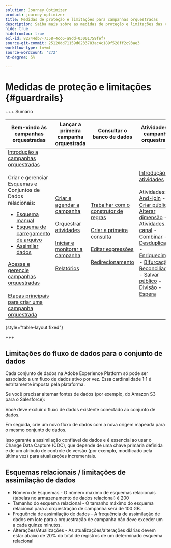 ```yaml
---
solution: Journey Optimizer
product: journey optimizer
title: Medidas de proteção e limitações para campanhas orquestradas
description: Saiba mais sobre as medidas de proteção e limitações das campanhas orquestradas
hide: true
hidefromtoc: true
exl-id: 82744db7-7358-4cc6-a9dd-03001759fef7
source-git-commit: 25120dd71159d0233783ac4c189f528ff2c93ae3
workflow-type: tm+mt
source-wordcount: '272'
ht-degree: 5%

---
```


# Medidas de proteção e limitações {#guardrails}

+++ Sumário

| Bem-vindo às campanhas orquestradas | Lançar a primeira campanha orquestrada | Consultar o banco de dados | Atividades de campanhas orquestradas |
|---|---|---|---|
| [Introdução a campanhas orquestradas](gs-orchestrated-campaigns.md)<br/><br/>Criar e gerenciar Esquemas e Conjuntos de Dados relacionais:</br> <ul><li>[Esquema manual](manual-schema.md)</li><li>[Esquema de carregamento de arquivo](file-upload-schema.md)</li><li>[Assimilar dados](ingest-data.md)</li></ul>[Acesse e gerencie campanhas orquestradas](access-manage-orchestrated-campaigns.md)<br/><br/>[Etapas principais para criar uma campanha orquestrada](gs-campaign-creation.md) | [Criar e agendar a campanha](create-orchestrated-campaign.md)<br/><br/>[Orquestrar atividades](orchestrate-activities.md)<br/><br/>[Iniciar e monitorar a campanha](start-monitor-campaigns.md)<br/><br/>[Relatórios](reporting-campaigns.md) | [Trabalhar com o construtor de regras](orchestrated-rule-builder.md)<br/><br/>[Criar a primeira consulta](build-query.md)<br/><br/>[Editar expressões](edit-expressions.md)<br/><br/>[Redirecionamento](retarget.md) | [Introdução às atividades](activities/about-activities.md)<br/><br/>Atividades:<br/>[And-join](activities/and-join.md) - [Criar público](activities/build-audience.md) - [Alterar dimensão](activities/change-dimension.md) - [Atividades de canal](activities/channels.md) - [Combinar](activities/combine.md) - [Desduplicação](activities/deduplication.md) - [Enriquecimento](activities/enrichment.md) - [Bifurcação](activities/fork.md) - [Reconciliação](activities/reconciliation.md) - [Salvar público](activities/save-audience.md) - [Divisão](activities/split.md) - [Espera](activities/wait.md) |

{style="table-layout:fixed"}

+++

## Limitações do fluxo de dados para o conjunto de dados

Cada conjunto de dados na Adobe Experience Platform só pode ser associado a um fluxo de dados ativo por vez. Essa cardinalidade 1:1 é estritamente imposta pela plataforma.

Se você precisar alternar fontes de dados (por exemplo, do Amazon S3 para o Salesforce):

Você deve excluir o fluxo de dados existente conectado ao conjunto de dados.

Em seguida, crie um novo fluxo de dados com a nova origem mapeada para o mesmo conjunto de dados.

Isso garante a assimilação confiável de dados e é essencial ao usar o Change Data Capture (CDC), que depende de uma chave primária definida e de um atributo de controle de versão (por exemplo, modificado pela última vez) para atualizações incrementais.


## Esquemas relacionais / limitações de assimilação de dados

* Número de Esquemas - O número máximo de esquemas relacionais (tabelas no armazenamento de dados relacional) é 200
* Tamanho do esquema relacional - O tamanho máximo do esquema relacional para a orquestração de campanha será de 100 GB.
* Frequência de assimilação de dados - A frequência de assimilação de dados em lote para a orquestração de campanha não deve exceder um a cada quinze minutos.
* Alterações/Atualizações - As atualizações/alterações diárias devem estar abaixo de 20% do total de registros de um determinado esquema relacional
